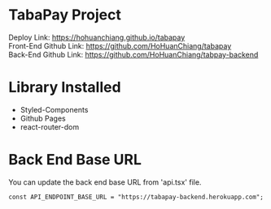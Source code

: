 # TabaPay Project

Deploy Link: https://hohuanchiang.github.io/tabapay \
Front-End Github Link: https://github.com/HoHuanChiang/tabapay \
Back-End Github Link: https://github.com/HoHuanChiang/tabpay-backend


# Library Installed

* Styled-Components
* Github Pages
* react-router-dom


# Back End Base URL

You can update the back end base URL from 'api.tsx' file.

`const API_ENDPOINT_BASE_URL = "https://tabapay-backend.herokuapp.com";`
